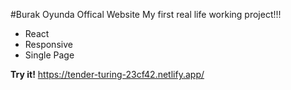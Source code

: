 #Burak Oyunda Offical Website
My first real life working project!!!

* React
* Responsive
* Single Page

**Try it!**
https://tender-turing-23cf42.netlify.app/
